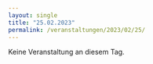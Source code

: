 ```yaml
---
layout: single
title: "25.02.2023"
permalink: /veranstaltungen/2023/02/25/
---
```


Keine Veranstaltung an diesem Tag.
